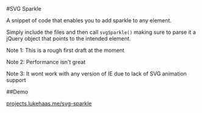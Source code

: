 #SVG Sparkle

A snippet of code that enables you to add sparkle to any element.

Simply include the files and then call `svgSparkle()` making sure to parse it a jQuery object that points to the intended element.

Note 1: This is a rough first draft at the moment

Note 2: Performance isn't great

Note 3: It wont work with any version of IE due to lack of SVG animation support

##Demo

[projects.lukehaas.me/svg-sparkle](http://projects.lukehaas.me/svg-sparkle)